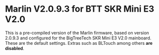 # Marlin V2.0.9.3 for BTT SKR Mini E3 V2.0
This is a pre-compiled version of the Marlin firmware, based on version 2.0.9.3 and configured for the BigTreeTech SKR Mini E3 V2.0 mainboard. These are the default settings. Extras such as BLTouch among others **are disabled**.
